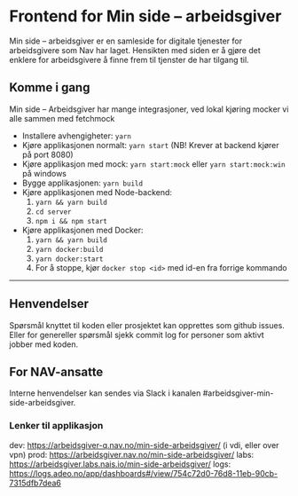 # Frontend for Min side – arbeidsgiver 

Min side – arbeidsgiver er en samleside for digitale tjenester for arbeidsgivere som Nav har laget. Hensikten med siden er å gjøre det enklere for arbeidsgivere å finne frem til tjenster de har tilgang til.

## Komme i gang

Min side – Arbeidsgiver har mange integrasjoner, ved lokal kjøring mocker vi alle sammen med fetchmock

- Installere avhengigheter: `yarn`
- Kjøre applikasjonen normalt: `yarn start` (NB! Krever at backend kjører på port 8080)
- Kjøre applikasjon med mock: `yarn start:mock` eller `yarn start:mock:win` på windows
- Bygge applikasjonen: `yarn build`
- Kjøre applikasjonen med Node-backend:
    1. `yarn && yarn build`
    2. `cd server`
    3. `npm i && npm start`
- Kjøre applikasjonen med Docker:
    1. `yarn && yarn build`
    2. `yarn docker:build`
    3. `yarn docker:start`
    4. For å stoppe, kjør `docker stop <id>` med id-en fra forrige kommando

---

## Henvendelser
Spørsmål knyttet til koden eller prosjektet kan opprettes som github issues.
Eller for genereller spørsmål sjekk commit log for personer som aktivt jobber med koden.

## For NAV-ansatte

Interne henvendelser kan sendes via Slack i kanalen #arbeidsgiver-min-side-arbeidsgiver.

### Lenker til applikasjon

dev: https://arbeidsgiver-q.nav.no/min-side-arbeidsgiver/ (i vdi, eller over vpn)
prod: https://arbeidsgiver.nav.no/min-side-arbeidsgiver/
labs: https://arbeidsgiver.labs.nais.io/min-side-arbeidsgiver/
logs: https://logs.adeo.no/app/dashboards#/view/754c72d0-76d8-11eb-90cb-7315dfb7dea6